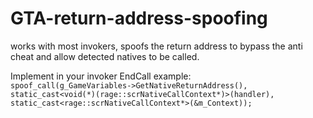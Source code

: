 # GTA-return-address-spoofing
works with most invokers, spoofs the return address to bypass the anti cheat and allow detected natives to be called.

Implement in your invoker EndCall example:</br>
`spoof_call(g_GameVariables->GetNativeReturnAddress(), static_cast<void(*)(rage::scrNativeCallContext*)>(handler), static_cast<rage::scrNativeCallContext*>(&m_Context));`
